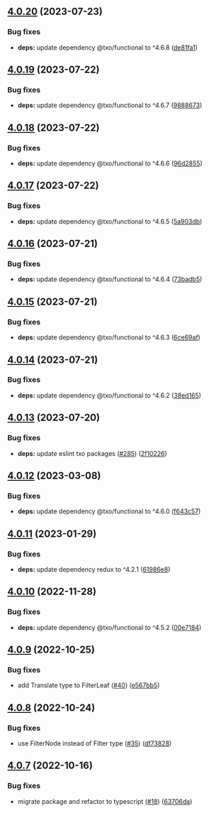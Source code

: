 ## [4.0.20](https://github.com/technology-studio/redux/compare/v4.0.19...v4.0.20) (2023-07-23)


### Bug fixes

* **deps:** update dependency @txo/functional to ^4.6.8 ([de81fa1](https://github.com/technology-studio/redux/commit/de81fa13b9635744d9141b442895247fb6511260))

## [4.0.19](https://github.com/technology-studio/redux/compare/v4.0.18...v4.0.19) (2023-07-22)


### Bug fixes

* **deps:** update dependency @txo/functional to ^4.6.7 ([9888673](https://github.com/technology-studio/redux/commit/9888673351be6fa056d03da6834de535413f427e))

## [4.0.18](https://github.com/technology-studio/redux/compare/v4.0.17...v4.0.18) (2023-07-22)


### Bug fixes

* **deps:** update dependency @txo/functional to ^4.6.6 ([96d2855](https://github.com/technology-studio/redux/commit/96d2855d256d9adf09f34e3da2ef78579cb8ee1e))

## [4.0.17](https://github.com/technology-studio/redux/compare/v4.0.16...v4.0.17) (2023-07-22)


### Bug fixes

* **deps:** update dependency @txo/functional to ^4.6.5 ([5a903db](https://github.com/technology-studio/redux/commit/5a903db800646866c648e2f98d5c865bbb85c131))

## [4.0.16](https://github.com/technology-studio/redux/compare/v4.0.15...v4.0.16) (2023-07-21)


### Bug fixes

* **deps:** update dependency @txo/functional to ^4.6.4 ([73badb5](https://github.com/technology-studio/redux/commit/73badb5bcab63c1fc3c7541993feb8afbafcea72))

## [4.0.15](https://github.com/technology-studio/redux/compare/v4.0.14...v4.0.15) (2023-07-21)


### Bug fixes

* **deps:** update dependency @txo/functional to ^4.6.3 ([6ce69af](https://github.com/technology-studio/redux/commit/6ce69afe9ccbd52728d7619bb9a400bc6570eae5))

## [4.0.14](https://github.com/technology-studio/redux/compare/v4.0.13...v4.0.14) (2023-07-21)


### Bug fixes

* **deps:** update dependency @txo/functional to ^4.6.2 ([38ed165](https://github.com/technology-studio/redux/commit/38ed165f6d173a605ef317a3a92ada50a12d9425))

## [4.0.13](https://github.com/technology-studio/redux/compare/v4.0.12...v4.0.13) (2023-07-20)


### Bug fixes

* **deps:** update eslint txo packages ([#285](https://github.com/technology-studio/redux/issues/285)) ([2f10226](https://github.com/technology-studio/redux/commit/2f102262a5d156e23a6a9e68dd32622212f17ce4))

## [4.0.12](https://github.com/technology-studio/redux/compare/v4.0.11...v4.0.12) (2023-03-08)


### Bug fixes

* **deps:** update dependency @txo/functional to ^4.6.0 ([f643c57](https://github.com/technology-studio/redux/commit/f643c572da99ad4275775f4236c282a9b3db9fb7))

## [4.0.11](https://github.com/technology-studio/redux/compare/v4.0.10...v4.0.11) (2023-01-29)


### Bug fixes

* **deps:** update dependency redux to ^4.2.1 ([61986e8](https://github.com/technology-studio/redux/commit/61986e8f472ec90fa5ef5eb17c304107b72623c1))

## [4.0.10](https://github.com/technology-studio/redux/compare/v4.0.9...v4.0.10) (2022-11-28)


### Bug fixes

* **deps:** update dependency @txo/functional to ^4.5.2 ([00e7184](https://github.com/technology-studio/redux/commit/00e7184da8212387d87583df84034fd8b28fd9d9))

## [4.0.9](https://github.com/technology-studio/redux/compare/v4.0.8...v4.0.9) (2022-10-25)


### Bug fixes

* add Translate type to FilterLeaf ([#40](https://github.com/technology-studio/redux/issues/40)) ([e567bb5](https://github.com/technology-studio/redux/commit/e567bb529e90aa74da112fabaae7d667560dba4b))

## [4.0.8](https://github.com/technology-studio/redux/compare/v4.0.7...v4.0.8) (2022-10-24)


### Bug fixes

* use FilterNode instead of Filter type ([#35](https://github.com/technology-studio/redux/issues/35)) ([df73828](https://github.com/technology-studio/redux/commit/df7382876c4cbb0626c7e0f633eeaca4314eca70))

## [4.0.7](https://github.com/technology-studio/redux/compare/v4.0.6...v4.0.7) (2022-10-16)


### Bug fixes

* migrate package and refactor to typescript ([#18](https://github.com/technology-studio/redux/issues/18)) ([63706da](https://github.com/technology-studio/redux/commit/63706da8c7080d633a4a092bab808dc54efe9bd1))
